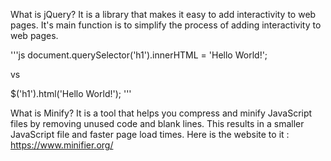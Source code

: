 What is jQuery?
 It is a library that makes it easy to add interactivity to web pages. It's main function is to simplify the process of adding interactivity to web pages.

 '''js
 document.querySelector('h1').innerHTML = 'Hello World!';

 vs

 $('h1').html('Hello World!');
 '''

What is Minify? 
It is a tool that helps you compress and minify JavaScript files by removing unused code and blank lines. This results in a smaller JavaScript file and faster page load times. Here is the website to it : https://www.minifier.org/